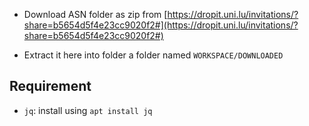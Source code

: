 
- Download ASN folder as zip from [https://dropit.uni.lu/invitations/?share=b5654d5f4e23cc9020f2#](https://dropit.uni.lu/invitations/?share=b5654d5f4e23cc9020f2#)

- Extract it here into folder a folder named `WORKSPACE/DOWNLOADED`

## Requirement
- `jq`: install using `apt install jq`
